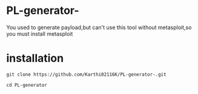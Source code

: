 # PL-generator-
You used to generate payload,but can't use this tool without metasploit,so you must install metasploit 
# installation 
```
git clone https://github.com/Karthi02116K/PL-generator-.git
```
```
cd PL-generator
```
